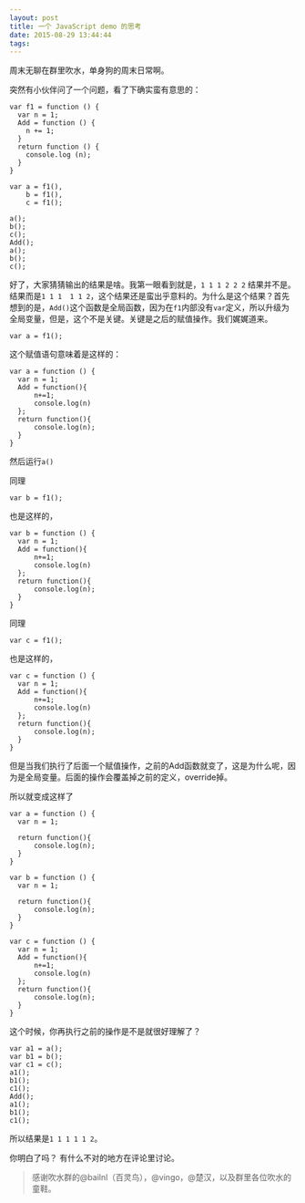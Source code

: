 ```yaml
---
layout: post
title: 一个 JavaScript demo 的思考
date: 2015-08-29 13:44:44
tags:
---
```

周末无聊在群里吹水，单身狗的周末日常啊。<!--more-->

突然有小伙伴问了一个问题，看了下确实蛮有意思的：

    var f1 = function () {
      var n = 1;
      Add = function () {
        n += 1;
      }
      return function () {
        console.log (n);
      }
    }

    var a = f1(),
        b = f1(),
        c = f1();

    a();
    b();
    c();
    Add();
    a();
    b();
    c();

好了，大家猜猜输出的结果是啥。我第一眼看到就是，`1 1 1 2 2 2` 结果并不是。结果而是`1 1 1  1 1 2`，这个结果还是蛮出乎意料的。为什么是这个结果？首先想到的是，`Add()`这个函数是全局函数，因为在`f1`内部没有`var`定义，所以升级为全局变量，但是，这个不是关键。关键是之后的赋值操作。我们娓娓道来。

    var a = f1();

这个赋值语句意味着是这样的：

    var a = function () {
      var n = 1;
      Add = function(){
          n+=1;
          console.log(n)
      };
      return function(){
          console.log(n);
      }
    }

然后运行`a()`

同理

    var b = f1();

也是这样的，

    var b = function () {
      var n = 1;
      Add = function(){
          n+=1;
          console.log(n)
      };
      return function(){
          console.log(n);
      }
    }

同理

    var c = f1();

也是这样的，

    var c = function () {
      var n = 1;
      Add = function(){
          n+=1;
          console.log(n)
      };
      return function(){
          console.log(n);
      }
    }

但是当我们执行了后面一个赋值操作，之前的Add函数就变了，这是为什么呢，因为是全局变量。后面的操作会覆盖掉之前的定义，override掉。

所以就变成这样了

    var a = function () {
      var n = 1;

      return function(){
          console.log(n);
      }
    }

    var b = function () {
      var n = 1;

      return function(){
          console.log(n);
      }
    }

    var c = function () {
      var n = 1;
      Add = function(){
          n+=1;
          console.log(n)
      };
      return function(){
          console.log(n);
      }
    }


这个时候，你再执行之前的操作是不是就很好理解了？

    var a1 = a();
    var b1 = b();
    var c1 = c();
    a1();
    b1();
    c1();
    Add();
    a1();
    b1();
    c1();


所以结果是`1 1 1 1 1 2`。

你明白了吗？
有什么不对的地方在评论里讨论。

>感谢吹水群的@bailnl（百灵鸟），@vingo，@楚汉，以及群里各位吹水的童鞋。
